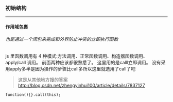 ### 初始结构
***
#### 作用域包裹 
###### 也是通过一个闭包来完成和外界防止冲突的立即执行函数
js 里函数调用有 4 种模式:方法调用、正常函数调用、构造器函数调用、apply/call 调用。
前面两种应该都很熟悉了。
这里用的是calll立即调用。
没有采用apply多半是因为操作的步骤比call多所以这里就选用了call了吧
> 这是从其他地方搜的答案
http://blog.csdn.net/zhengyinhui100/article/details/7837127
```
function(){}.call(this);
```




